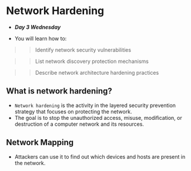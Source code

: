 #  Network Hardening
- ***Day 3 Wednesday***

- You will learn how to:

>> Identify network security vulnerabilities

>> List network discovery protection mechanisms

>> Describe network architecture hardening practices

## What is network hardening?
- `Network hardening` is the activity in the layered security prevention strategy that focuses on protecting the network.
- The goal is to stop the unauthorized access, misuse, modification, or destruction of a computer network and its resources.

## Network Mapping
- Attackers can use it to find out which devices and hosts are present in the network.
